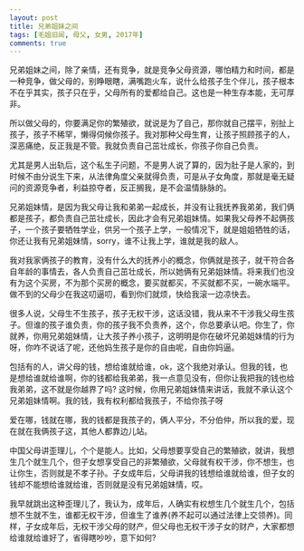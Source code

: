 ```yaml
---
layout: post
title: 兄弟姐妹之间
tags: [毛姐旧闻, 母父, 女男, 2017年]
comments: true
---
```


兄弟姐妹之间，除了亲情，还有竞争，就是竞争父母资源，哪怕精力和时间，都是一种竞争，做父母的，别睁眼瞎，满嘴跑火车，说什么给孩子生个伴儿，孩子根本不在乎其实，孩子只在乎，父母所有的爱都给自己。这也是一种生存本能，无可厚非。

所以做父母的，你要满足你的繁殖欲，就说是为了自己，那你就自己摆平，别扯上孩子，孩子不稀罕，懒得伺候你孩子。我对那种父母生育，让孩子照顾孩子的人，深恶痛绝，反正我是不管。我就负责自己茁壮成长，你孩子你自己负责。

尤其是男人出轨后，这个私生子问题，不是男人说了算的，因为肚子是人家的，到时候不由分说生下来，从法律角度父亲就得负责，可是从子女角度，那就是毫无疑问的资源竞争者，利益掠夺者，反正搁我，是不会温情脉脉的。

兄弟姐妹情，是因为我父母让我和弟弟一起成长，并没有让我抚养我弟弟，我们俩都是孩子，都负责自己茁壮成长，因此才会有兄弟姐妹情。如果我父母养不起俩孩子，一个孩子要牺牲学业，供另一个孩子上学，一般情况下，就是姐姐牺牲的话，你还让我有兄弟姐妹情，sorry，谁不让我上学，谁就是我的敌人。

我对我家俩孩子的教育，没有什么大的抚养小的概念，你俩就是孩子，就干符合各自年龄的事情去，各人负责自己茁壮成长，所以她俩有兄弟姐妹情。将来我们也没有为这个买房，不为那个买房的概念，要买就都买，不买就都不买，一碗水端平。做不到的父母少在我这叨逼叨，看到你们就烦，快给我滚一边凉快去。

很多人说，父母生不生孩子，孩子无权干涉，这话没错，我从来不干涉我父母生孩子。但谁的孩子谁负责，你的孩子我不负责养，这个，你总要承认吧。你生了，你就养，你用兄弟姐妹情，让大孩子养小孩子，这明明是你在破坏兄弟姐妹情的行为呀，你咋不说话了呢，还他妈生孩子是你的自由呢，自由你妈逼。

包括有的人，讲父母的钱，想给谁就给谁，ok，这个我绝对承认。但我的钱，也是想给谁就给谁啊，你的钱都给我弟弟，我一点意见没有，但你让我把我的钱也给我弟弟，这不就是你越界了吗? 这时候，你用兄弟姐妹情来讲话，我就不承认这个兄弟姐妹情啊。我的钱，我有权利都给我孩子，不给你孩子呀

爱在哪，钱就在哪，我的钱都是我孩子的，俩人平分，不分伯仲，所以我的爱，现在就在我俩孩子这，其他人都靠边儿站。

中国父母讲歪理儿，个个是能人。比如，父母想要享受自己的繁殖欲，就讲，我想生几个就生几个，但子女想享受自己的非繁殖欲，父母就有权干涉，你不想生，也让你生，否则就是不孝子孙。子女成年后，父母讲我的钱想给谁就给谁，但子女的钱却不能想给谁就给谁，否则就是没有兄弟姐妹情，哎。

我早就跳出这种歪理儿了，我认为，成年后，人确实有权想生几个就生几个，包括想不生就不生，谁都无权干涉，但谁生了谁养(养不起可以通过法律上交领养)。同样，子女成年后，无权干涉父母的财产，但父母也无权干涉子女的财产，大家都想给谁就给谁好了，省得瞎吵吵，意下如何?
